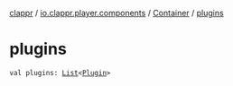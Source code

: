 [clappr](../../index.md) / [io.clappr.player.components](../index.md) / [Container](index.md) / [plugins](./plugins.md)

# plugins

`val plugins: `[`List`](https://kotlinlang.org/api/latest/jvm/stdlib/kotlin.collections/-list/index.html)`<`[`Plugin`](../../io.clappr.player.plugin/-plugin/index.md)`>`